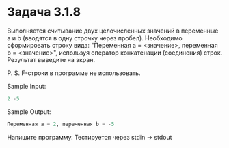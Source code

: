 # Задача 3.1.8

Выполняется считывание двух целочисленных значений в переменные a и b (вводятся в одну строчку через пробел). Необходимо сформировать строку вида: "Переменная a = <значение>, переменная b = <значение>", используя оператор конкатенации (соединения) строк. Результат выведите на экран.

P. S. F-строки в программе не использовать.

Sample Input:

```python
2 -5
```

Sample Output:

```python
Переменная a = 2, переменная b = -5
```

Напишите программу. Тестируется через stdin → stdout
